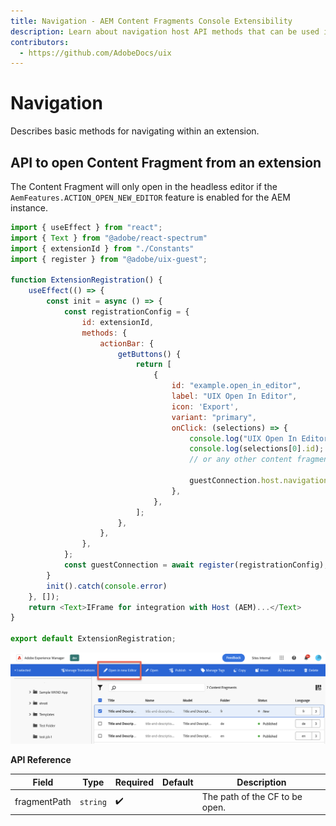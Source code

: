 ```yaml
---
title: Navigation - AEM Content Fragments Console Extensibility
description: Learn about navigation host API methods that can be used in any extension
contributors:
  - https://github.com/AdobeDocs/uix
---
```


# Navigation

Describes basic methods for navigating within an extension.

## API to open Content Fragment from an extension

<InlineAlert variant="warning" slots="text" />

The Content Fragment will only open in the headless editor if the `AemFeatures.ACTION_OPEN_NEW_EDITOR` feature is enabled for the AEM instance.

```js
import { useEffect } from "react";
import { Text } from "@adobe/react-spectrum"
import { extensionId } from "./Constants"
import { register } from "@adobe/uix-guest";

function ExtensionRegistration() {
    useEffect(() => {
        const init = async () => {
            const registrationConfig = {
                id: extensionId,
                methods: {
                    actionBar: {
                        getButtons() {
                            return [
                                {
                                    id: "example.open_in_editor",
                                    label: "UIX Open In Editor",
                                    icon: 'Export',
                                    variant: "primary",
                                    onClick: (selections) => {
                                        console.log("UIX Open In Editor has been pressed.");
                                        console.log(selections[0].id);
                                        // or any other content fragment path
                                        
                                        guestConnection.host.navigation.openEditor(selections[0].id);
                                    },
                                },
                            ];
                        },
                    },
                },
            };
            const guestConnection = await register(registrationConfig);
        }
        init().catch(console.error)
    }, []);
    return <Text>IFrame for integration with Host (AEM)...</Text>
}

export default ExtensionRegistration;
```

![](./navigation.admin.open_in_editor.png)

**API Reference**

| Field                  | Type      | Required | Default | Description                                           |
|------------------------|-----------|--------|-----------|-------------------------------------------------------|
| fragmentPath           | `string`  | ✔️     |           | The path of the CF to be open.                        |
